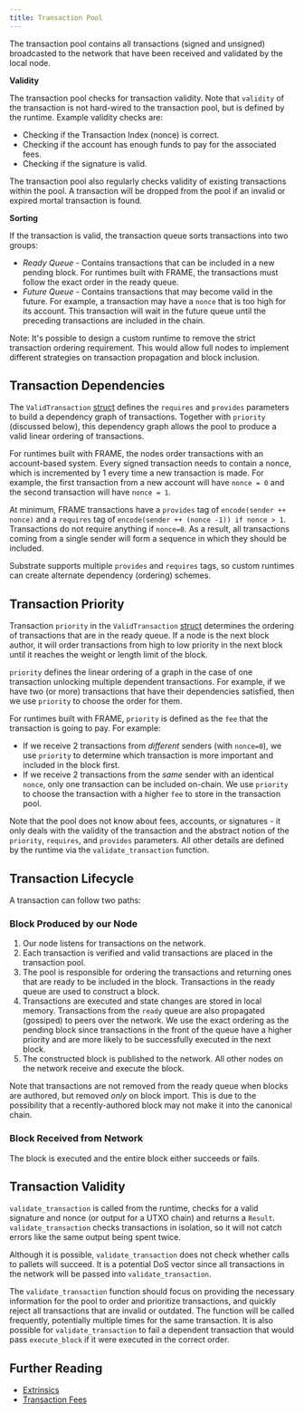 ```yaml
---
title: Transaction Pool
---
```



The transaction pool contains all transactions (signed and unsigned) broadcasted to the network that have been received and validated by the local node.

**Validity**

The transaction pool checks for transaction validity. Note that `validity` of the transaction is not hard-wired to the transaction pool, but is defined by the runtime. Example validity checks are:

* Checking if the Transaction Index (nonce) is correct.
* Checking if the account has enough funds to pay for the associated fees.
* Checking if the signature is valid.

The transaction pool also regularly checks validity of existing transactions within the pool. A transaction will be dropped from the pool if an invalid or expired mortal transaction is found.

**Sorting**

If the transaction is valid, the transaction queue sorts transactions into two groups:

- *Ready Queue* -  Contains transactions that can be included in a new pending block. For runtimes built with FRAME, the transactions must follow the exact order in the ready queue.
- *Future Queue* - Contains transactions that may become valid in the future. For example, a transaction may have a `nonce` that is too high for its account. This transaction will wait in the future queue until the preceding transactions are included in the chain.


Note: It's possible to design a custom runtime to remove the strict transaction ordering requirement. This would allow full nodes to implement different strategies on transaction propagation and block inclusion.

## Transaction Dependencies

The `ValidTransaction` [struct](https://crates.parity.io/sp_runtime/transaction_validity/struct.ValidTransaction.html) defines the `requires` and `provides` parameters to build a dependency graph of transactions. Together with `priority` (discussed below), this dependency graph allows the pool to produce a valid linear ordering of transactions.

For runtimes built with FRAME, the nodes order transactions with an account-based system. Every signed transaction needs to contain a nonce, which is incremented by 1 every time a new transaction is made. For example, the first transaction from a new account will have `nonce = 0` and the second transaction will have `nonce = 1`.

At minimum, FRAME transactions have a `provides` tag of `encode(sender ++ nonce)` and a `requires` tag of `encode(sender ++ (nonce -1)) if nonce > 1`. Transactions do not require anything if `nonce=0`. As a result, all transactions coming from a single sender will form a sequence in which they should be included.

Substrate supports multiple `provides` and `requires` tags, so custom runtimes can create alternate dependency (ordering) schemes.

## Transaction Priority

Transaction `priority` in the `ValidTransaction` [struct](https://crates.parity.io/sp_runtime/transaction_validity/struct.ValidTransaction.html) determines the ordering of transactions that are in the ready queue. If a node is the next block author, it will order transactions from high to low priority in the next block until it reaches the weight or length limit of the block.

`priority` defines the linear ordering of a graph in the case of one transaction unlocking multiple dependent transactions. For example, if we have two (or more) transactions that have their dependencies satisfied, then we use `priority` to choose the order for them.


For runtimes built with FRAME, `priority` is defined as the `fee` that the transaction is going to pay. For example:

  * If we receive 2 transactions from *different* senders (with `nonce=0`), we use `priority` to determine which transaction is more important and included in the block first.
  * If we receive 2 transactions from the *same* sender with an identical `nonce`, only one transaction can be included on-chain. We use `priority` to choose the transaction with a higher `fee` to store in the transaction pool.

Note that the pool does not know about fees, accounts, or signatures - it only deals with the validity of the transaction and the abstract notion of the `priority`, `requires`, and `provides` parameters. All other details are defined by the runtime via the `validate_transaction` function.

## Transaction Lifecycle

A transaction can follow two paths:

### Block Produced by our Node

1. Our node listens for transactions on the network.
2. Each transaction is verified and valid transactions are placed in the transaction pool.
3. The pool is responsible for ordering the transactions and returning ones that are ready to be included in the block. Transactions in the ready queue are used to construct a block.
4. Transactions are executed and state changes are stored in local memory. Transactions from the `ready` queue are also propagated (gossiped) to peers over the network. We use the exact ordering as the pending block since transactions in the front of the queue have a higher priority and are more likely to be successfully executed in the next block.
5. The constructed block is published to the network. All other nodes on the network receive and execute the block.

Note that transactions are not removed from the ready queue when blocks are authored, but removed *only* on block import. This is due to the possibility that a recently-authored block may not make it into the canonical chain.

### Block Received from Network

The block is executed and the entire block either succeeds or fails.

## Transaction Validity

`validate_transaction` is called from the runtime, checks for a valid signature and nonce (or output for a UTXO chain) and returns a `Result`. `validate_transaction` checks transactions in isolation, so it will not catch errors like the same output being spent twice.

Although it is possible, `validate_transaction` does not check whether calls to pallets will succeed. It is a potential DoS vector since all transactions in the network will be passed into `validate_transaction`.

The `validate_transaction` function should focus on providing the necessary information for the pool to order and prioritize transactions, and quickly reject all transactions that are invalid or outdated. The function will be called frequently, potentially multiple times for the same transaction. It is also possible for `validate_transaction` to fail a dependent transaction that would pass `execute_block` if it were executed in the correct order.

## Further Reading

- [Extrinsics](conceptual/node/extrinsics.md)
- [Transaction Fees](development/module/fees.md)
